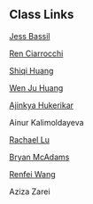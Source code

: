 
## Class Links

[Jess Bassil]( https://www.jessikabassil.com/blog/)

[Ren Ciarrocchi](https://www.tumblr.com/blog/view/creative-coding-ren)

[Shiqi Huang](https://wp.nyu.edu/tandonschoolofengineering-susiehuang/category/creative-coding/)

[Wen Ju Huang](https://wenju.squarespace.com/creative-coding-)

[Ajinkya Hukerikar](https://wp.nyu.edu/tandonschoolofengineering-ash_creative_coding/)

Ainur Kalimoldayeva

[Rachael Lu](https://rachzl.weebly.com/creative-coding)

[Bryan McAdams](https://nyuidmbmcadams.wordpress.com/creative-coding/)

[Renfei Wang](https://wp.nyu.edu/tandonschoolofengineering-wangccoding/)

Aziza Zarei
